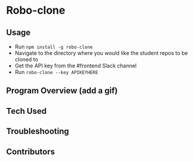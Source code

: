 # Robo-clone

## Usage
  - Run `npm install -g robo-clone`
  - Navigate to the directory where you would like the student repos to be cloned to
  - Get the API key from the #frontend Slack channel
  - Run `robo-clone --key APIKEYHERE`
  
## Program Overview (add a gif)

## Tech Used

## Troubleshooting

## Contributors
